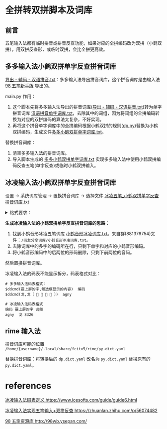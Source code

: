 # 全拼转双拼脚本及词库

## 前言

五笔输入法都有临时拼音或拼音反查功能，如果对应的全拼编码改为双拼（小鹤双拼），用双拼反查形，或临时双拼，会比全拼更高效。

## 多多输入法小鹤双拼单字反查拼音词库

<a href='https://github.com/bcaso/pinyin_to_double_pinyin/blob/main/导出 - 辅码 - 汉语拼音.txt'>导出 - 辅码 - 汉语拼音.txt</a>：多多输入法导出拼音词库，这个拼音词库是由输入法<a href='http://98wb.ysepan.com/'>98 五笔新手版</a> 导出的。

main.py 作用：

1. 这个脚本先将多多输入法导出的拼音词库(<a href='https://github.com/bcaso/pinyin_to_double_pinyin/blob/main/导出 - 辅码 - 汉语拼音.txt'>导出 - 辅码 - 汉语拼音.txt</a>)转为单字拼音词库 <a href='https://github.com/bcaso/pinyin_to_double_pinyin/blob/main/汉语拼音单字词库.txt'>汉语拼音单字词库.txt</a>，去除其中的词组，因为将词组的全拼编码转换为对应的双拼编码的算法太复杂，不好实现。
2. 再将这个拼音单字词库中的全拼编码根据小鹤双拼的规则(<a href='https://github.com/bcaso/pinyin_to_double_pinyin/blob/main/dp.py'>dp.py</a>)替换为小鹤双拼编码，生成文件<a href='https://github.com/bcaso/pinyin_to_double_pinyin/blob/main/多多小鹤双拼单字词库.txt'>多多小鹤双拼单字词库.txt</a>。

替换拼音词库：

1. 清空多多输入法的拼音词库。
2. 导入脚本生成的 <a href='https://github.com/bcaso/pinyin_to_double_pinyin/blob/main/多多小鹤双拼单字词库.txt'>多多小鹤双拼单字词库.txt</a> 实现多多输入法中使用小鹤双拼编码反查五笔(单字反查)或临时小鹤双拼输入。



## 冰凌输入法小鹤双拼单字反查拼音词库

设置 -> 系统词库管理 -> 置换拼音词库 -> 选择文件 <a href='https://github.com/bcaso/pinyin_to_double_pinyin/blob/main/冰凌输入法/冰凌五笔_小鹤双拼单字反查拼音词库.txt'>冰凌五笔_小鹤双拼单字反查拼音词库.txt</a>

<details>
    <summary>格式要求：</summary>
  
1. 词库格式：<a href='https://github.com/bcaso/pinyin_to_double_pinyin/blob/main/冰凌输入法/冰凌五笔_小鹤双拼单字反查拼音词库.txt'>冰凌五笔_小鹤双拼单字反查拼音词库.txt</a>
: Unicode text, UTF-8 (with BOM) text, with CRLF line terminators。
2. 码表中每行有“编码”、“字”，“优先级/词序” 三个字段，“优先级/词序” 可以省略，字段之间用 `^I` 分隔，通过复制粘贴来输入该字符，在 vim 中 `:set list` 可以显示该字符。例如：

```shell
im^I测^I300
```

格式不正确会在置换拼音词库时会提示 “词库头不正确，不能生成码表”。

</details>



<b>生成冰凌输入法的小鹤双拼单字反查拼音词库的思路：</b>
1. 找到小鹤音形冰凌五笔词库 <a href='https://github.com/bcaso/pinyin_to_double_pinyin/blob/main/冰凌输入法/小鹤音形冰凌词库.txt'>小鹤音形冰凌词库.txt</a>。来自群(881376754)文件：`/网友分享词库/小鹤音形冰凌词库.txt`。
2. 去除词库中的多字的编码所在行，只剩下单字和对应的小鹤音形编码。
3. 将小鹤音形编码中的后两位的形码删除，只剩下前两位的音码。

然后置换拼音词库。

冰凌输入法的码表不能显示拆分，码表格式对比：

```text
# 多多输入法码表格式：
$ddcmd(要上屏的字,候选框显示的内容)  编码
$ddcmd(戈,戈〔 󰂇 󰂶 󰁒 󰄼 〕)  agny

# 冰凌输入法码表格式
编码 要上屏的字 词频
agny  戈 8326
```

## rime 输入法
拼音词库可能的位置 `/home/{username}/.local/share/fcitx5/rime/py.dict.yaml`

替换拼音词库：将转换后的 `dp.dict.yaml` 改名为 `py.dict.yaml` 替换原有的 `py.dict.yaml`。

# references

[冰凌输入法码表定义 https://www.icesofts.com/guide/guide6.html ](https://www.icesofts.com/guide/guide6.html#:~:text=%E5%8D%81%E5%85%AD%E8%BF%9B%E5%88%B6%E6%95%B0%E5%AD%97%E3%80%82-,%E2%9E%A2%E2%80%83%E7%A0%81%E8%A1%A8%E5%AE%9A%E4%B9%89,-%E2%97%8F%E2%80%83%E7%A0%81%E8%A1%A8%E4%BD%8D%E4%BA%8E)

[冰凌输入法实现五笔输入+双拼反查 https://zhuanlan.zhihu.com/p/56074482 ](https://zhuanlan.zhihu.com/p/560744826)

[98 五笔资源库 http://98wb.ysepan.com/ ](http://98wb.ysepan.com/)
